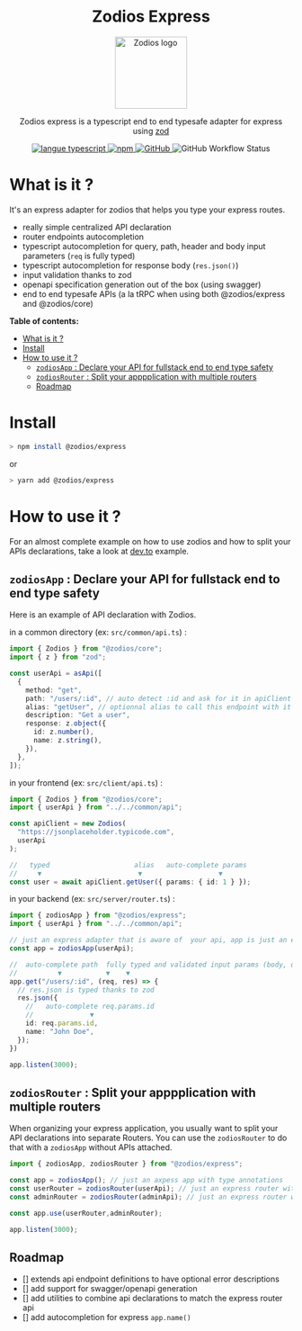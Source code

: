  <h1 align="center">Zodios Express</h1>
 <p align="center">
   <a href="https://github.com/ecyrbe/zodios-express">
     <img align="center" src="https://raw.githubusercontent.com/ecyrbe/zodios/main/docs/logo.svg" width="128px" alt="Zodios logo">
   </a>
 </p>
 <p align="center">
    Zodios express is a typescript end to end typesafe adapter for express using <a href="https://github.com/colinhacks/zod">zod</a>
    <br/>
 </p>
 
 <p align="center">
   <a href="https://www.npmjs.com/package/@zodios/express">
   <img src="https://img.shields.io/npm/v/@zodios/express.svg" alt="langue typescript">
   </a>
   <a href="https://www.npmjs.com/package/@zodios/express">
   <img alt="npm" src="https://img.shields.io/npm/dw/@zodios/express">
   </a>
   <a href="https://github.com/ecyrbe/zodios/blob/main/LICENSE">
    <img alt="GitHub" src="https://img.shields.io/github/license/ecyrbe/zodios-express">   
   </a>
   <img alt="GitHub Workflow Status" src="https://img.shields.io/github/workflow/status/ecyrbe/zodios-express/CI">
 </p>

# What is it ?

It's an express adapter for zodios that helps you type your express routes.
  
- really simple centralized API declaration
- router endpoints autocompletion
- typescript autocompletion for query, path, header and body input parameters (`req` is fully typed)
- typescript autocompletion for response body (`res.json()`)
- input validation thanks to zod
- openapi specification generation out of the box (using swagger)
- end to end typesafe APIs (a la tRPC when using both @zodios/express and @zodios/core)
  
**Table of contents:**

- [What is it ?](#what-is-it-)
- [Install](#install)
- [How to use it ?](#how-to-use-it-)
  - [`zodiosApp` : Declare your API for fullstack end to end type safety](#zodiosapp--declare-your-api-for-fullstack-end-to-end-type-safety)
  - [`zodiosRouter` : Split your apppplication with multiple routers](#zodiosrouter--split-your-apppplication-with-multiple-routers)
  - [Roadmap](#roadmap)

# Install

```bash
> npm install @zodios/express
```

or

```bash
> yarn add @zodios/express
```

# How to use it ?

For an almost complete example on how to use zodios and how to split your APIs declarations, take a look at [dev.to](examples/dev.to/) example.

## `zodiosApp` : Declare your API for fullstack end to end type safety

Here is an example of API declaration with Zodios.
  
in a common directory (ex: `src/common/api.ts`) :

```typescript
import { Zodios } from "@zodios/core";
import { z } from "zod";

const userApi = asApi([
  {
    method: "get",
    path: "/users/:id", // auto detect :id and ask for it in apiClient get params
    alias: "getUser", // optionnal alias to call this endpoint with it
    description: "Get a user",
    response: z.object({
      id: z.number(),
      name: z.string(),
    }),
  },
]);
```

in your frontend (ex: `src/client/api.ts`) :

```typescript
import { Zodios } from "@zodios/core";
import { userApi } from "../../common/api";

const apiClient = new Zodios(
  "https://jsonplaceholder.typicode.com",
  userApi
);

//   typed                     alias   auto-complete params
//     ▼                        ▼                   ▼
const user = await apiClient.getUser({ params: { id: 1 } });
```

in your backend (ex: `src/server/router.ts`) :
```typescript
import { zodiosApp } from "@zodios/express";
import { userApi } from "../../common/api";

// just an express adapter that is aware of  your api, app is just an express app with type annotations and validation middlewares
const app = zodiosApp(userApi);

//  auto-complete path  fully typed and validated input params (body, query, path, header)
//          ▼           ▼    ▼
app.get("/users/:id", (req, res) => {
  // res.json is typed thanks to zod
  res.json({
    //   auto-complete req.params.id
    //              ▼
    id: req.params.id,
    name: "John Doe",
  });
})

app.listen(3000);
```

## `zodiosRouter` : Split your apppplication with multiple routers

When organizing your express application, you usually want to split your API declarations into separate Routers.
You can use the `zodiosRouter` to do that with a `zodiosApp` without APIs attached.

```typescript
import { zodiosApp, zodiosRouter } from "@zodios/express";

const app = zodiosApp(); // just an axpess app with type annotations
const userRouter = zodiosRouter(userApi); // just an express router with type annotations and validation middlewares
const adminRouter = zodiosRouter(adminApi); // just an express router with type annotations and validation middlewares

const app.use(userRouter,adminRouter);

app.listen(3000);
```
## Roadmap

- [] extends api endpoint definitions to have optional error descriptions
- [] add support for swagger/openapi generation
- [] add utilities to combine api declarations to match the express router api
- [] add autocompletion for express `app.name()`